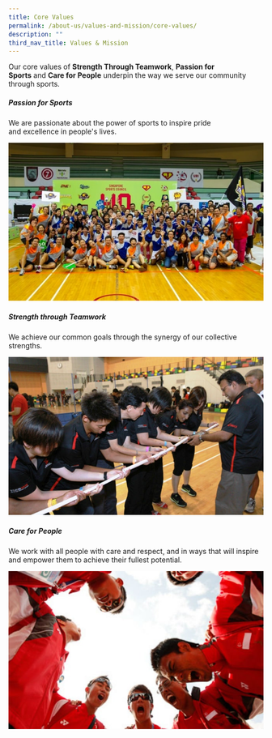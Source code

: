 ```yaml
---
title: Core Values
permalink: /about-us/values-and-mission/core-values/
description: ""
third_nav_title: Values & Mission
---
```

Our core values of **Strength Through Teamwork**, **Passion for Sports** and **Care for People** underpin the way we serve our community through sports.

##### **Passion for Sports**
We are passionate about the power of sports to inspire pride<br>and excellence in people's lives.

![Passion for Sports](/images/About%20Us/Values%20&%20Mission/Core%20Values/Sport%20Singapore%20at%20Inter%20House%20Sports%20Comp.jpeg)
##### **Strength through Teamwork**
We achieve our common goals through the synergy of our collective strengths.

![Strength through Teamwork](/images/About%20Us/Values%20&%20Mission/Core%20Values/teamwork.jpeg)
##### **Care for People**
We work with all people with care and respect, and in ways that will inspire and empower them to achieve their fullest potential.

![Care for People](/images/About%20Us/Values%20&%20Mission/Core%20Values/people.jpeg)